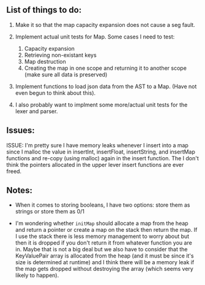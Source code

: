 ## List of things to do:

1. Make it so that the map capacity expansion does not cause a seg fault.
2. Implement actual unit tests for Map. Some cases I need to test:

    1. Capacity expansion
    3. Retrieving non-existant keys
    4. Map destruction
    5. Creating the map in one scope and returning it to another scope (make sure all data is preserved)

3. Implement functions to load json data from the AST to a Map. (Have not even begun to think about this).
4. I also probably want to implment some more/actual unit tests for the lexer and parser.


## Issues:

ISSUE: I'm pretty sure I have memory leaks whenever I insert into a map since I malloc the value in insertInt, insertFloat, insertString,
      and insertMap functions and re-copy (using malloc) again in the insert function. The I don't think the pointers allocated in the
      upper lever insert functions are ever freed.


## Notes:

- When it comes to storing booleans, I have two options: store them as strings or store them as 0/1

- I'm wondering whether `initMap` should allocate a map from the heap and return a pointer or create a map on the stack
then return the map. If I use the stack there is less memory management to worry about but then it is dropped if you don't
return it from whatever function you are in. Maybe that is not a big deal but we also have to consider that the KeyValuePair array
is allocated from the heap (and it must be since it's size is determined at runtime) and I think there will be a memory leak
if the map gets dropped without destroying the array (which seems very likely to happen).
